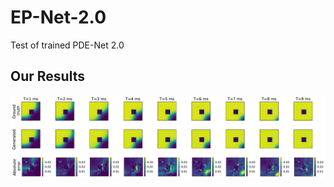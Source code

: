 # EP-Net-2.0
Test of trained PDE-Net 2.0

## Our Results

<img src="https://github.com/KVict-new/EP-Net-2.0/blob/main/images/Resnet_ep5000_1_sign_req_img.pdf" width="800"/>
